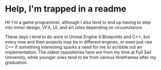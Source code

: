 # Help, I'm trapped in a readme

Hi! I'm a game programmer, although I also tend to end up having to step into minor design, VFX, UI, and art roles depending on circumstance.

These days I tend to do work in Unreal Engine 4 Blueprints and C++, but every now and then projects may be in different engines, or even just raw C++ if something interesting sparks a need for me to scribble out an implementation. The oldest repositories here are from my time at Full Sail University, while younger ones tend to be from various timeframes after my graduation.

<!--
**Ahroozle/Ahroozle** is a ✨ _special_ ✨ repository because its `README.md` (this file) appears on your GitHub profile.

Here are some ideas to get you started:

- 🔭 I’m currently working on ...
- 🌱 I’m currently learning ...
- 👯 I’m looking to collaborate on ...
- 🤔 I’m looking for help with ...
- 💬 Ask me about ...
- 📫 How to reach me: ...
- 😄 Pronouns: ...
- ⚡ Fun fact: ...
-->
<a rel="me" href="https://pony.social/@Ahroo"></a>
